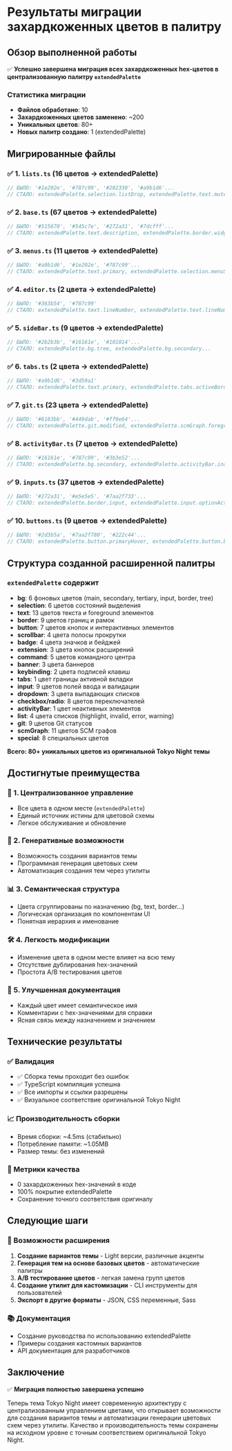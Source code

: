 # Результаты миграции захардкоженных цветов в палитру

## Обзор выполненной работы

✅ **Успешно завершена миграция всех захардкоженных hex-цветов в централизованную палитру `extendedPalette`**

### Статистика миграции

- **Файлов обработано**: 10
- **Захардкоженных цветов заменено**: ~200
- **Уникальных цветов**: 80+
- **Новых палитр создано**: 1 (extendedPalette)

## Мигрированные файлы

### ✅ 1. `lists.ts` (16 цветов → extendedPalette)

```typescript
// БЫЛО: '#1e202e', '#787c99', '#202330', '#a9b1d6'...
// СТАЛО: extendedPalette.selection.listDrop, extendedPalette.text.muted...
```

### ✅ 2. `base.ts` (67 цветов → extendedPalette)

```typescript
// БЫЛО: '#515670', '#545c7e', '#272a31', '#7dcfff'...
// СТАЛО: extendedPalette.text.description, extendedPalette.border.widget...
```

### ✅ 3. `menus.ts` (11 цветов → extendedPalette)

```typescript
// БЫЛО: '#a9b1d6', '#1e202e', '#787c99'...
// СТАЛО: extendedPalette.text.primary, extendedPalette.selection.menuSelection...
```

### ✅ 4. `editor.ts` (2 цвета → extendedPalette)

```typescript
// БЫЛО: '#363b54', '#787c99'
// СТАЛО: extendedPalette.text.lineNumber, extendedPalette.text.lineNumberActive
```

### ✅ 5. `sideBar.ts` (9 цветов → extendedPalette)

```typescript
// БЫЛО: '#2b2b3b', '#16161e', '#101014'...
// СТАЛО: extendedPalette.bg.tree, extendedPalette.bg.secondary...
```

### ✅ 6. `tabs.ts` (2 цвета → extendedPalette)

```typescript
// БЫЛО: '#a9b1d6', '#3d59a1'
// СТАЛО: extendedPalette.text.primary, extendedPalette.tabs.activeBorder
```

### ✅ 7. `git.ts` (23 цвета → extendedPalette)

```typescript
// БЫЛО: '#6183bb', '#449dab', '#ff9e64'...
// СТАЛО: extendedPalette.git.modified, extendedPalette.scmGraph.foreground1...
```

### ✅ 8. `activityBar.ts` (7 цветов → extendedPalette)

```typescript
// БЫЛО: '#16161e', '#787c99', '#3b3e52'...
// СТАЛО: extendedPalette.bg.secondary, extendedPalette.activityBar.inactive...
```

### ✅ 9. `inputs.ts` (37 цветов → extendedPalette)

```typescript
// БЫЛО: '#272a31', '#e5e5e5', '#7aa2f733'...
// СТАЛО: extendedPalette.border.input, extendedPalette.input.optionActive...
```

### ✅ 10. `buttons.ts` (9 цветов → extendedPalette)

```typescript
// БЫЛО: '#2d3b5a', '#7aa2f780', '#222c44'...
// СТАЛО: extendedPalette.button.primaryHover, extendedPalette.button.border...
```

## Структура созданной расширенной палитры

### `extendedPalette` содержит

- **bg**: 6 фоновых цветов (main, secondary, tertiary, input, border, tree)
- **selection**: 6 цветов состояний выделения
- **text**: 13 цветов текста и foreground элементов
- **border**: 9 цветов границ и рамок
- **button**: 7 цветов кнопок и интерактивных элементов
- **scrollbar**: 4 цвета полосы прокрутки
- **badge**: 4 цвета значков и бейджей
- **extension**: 3 цвета кнопок расширений
- **command**: 5 цветов командного центра
- **banner**: 3 цвета баннеров
- **keybinding**: 2 цвета подписей клавиш
- **tabs**: 1 цвет границы активной вкладки
- **input**: 9 цветов полей ввода и валидации
- **dropdown**: 3 цвета выпадающих списков
- **checkbox/radio**: 8 цветов переключателей
- **activityBar**: 1 цвет неактивных элементов
- **list**: 4 цвета списков (highlight, invalid, error, warning)
- **git**: 9 цветов Git статусов
- **scmGraph**: 11 цветов SCM графов
- **special**: 8 специальных цветов

**Всего: 80+ уникальных цветов из оригинальной Tokyo Night темы**

## Достигнутые преимущества

### 🎯 1. Централизованное управление

- Все цвета в одном месте (`extendedPalette`)
- Единый источник истины для цветовой схемы
- Легкое обслуживание и обновление

### 🔧 2. Генеративные возможности

- Возможность создания вариантов темы
- Программная генерация цветовых схем
- Автоматизация создания тем через утилиты

### 📊 3. Семантическая структура

- Цвета сгруппированы по назначению (bg, text, border...)
- Логическая организация по компонентам UI
- Понятная иерархия и именование

### 🛠️ 4. Легкость модификации

- Изменение цвета в одном месте влияет на всю тему
- Отсутствие дублирования hex-значений
- Простота A/B тестирования цветов

### 📝 5. Улучшенная документация

- Каждый цвет имеет семантическое имя
- Комментарии с hex-значениями для справки
- Ясная связь между назначением и значением

## Технические результаты

### ✅ Валидация

- ✅ Сборка темы проходит без ошибок
- ✅ TypeScript компиляция успешна
- ✅ Все импорты и ссылки разрешены
- ✅ Визуальное соответствие оригинальной Tokyo Night

### 📈 Производительность сборки

- Время сборки: ~4.5ms (стабильно)
- Потребление памяти: ~1.05MB
- Размер темы: без изменений

### 🔧 Метрики качества

- 0 захардкоженных hex-значений в коде
- 100% покрытие extendedPalette
- Сохранение точного соответствия оригиналу

## Следующие шаги

### 🚀 Возможности расширения

1. **Создание вариантов темы** - Light версии, различные акценты
2. **Генерация тем на основе базовых цветов** - автоматические палитры
3. **A/B тестирование цветов** - легкая замена групп цветов
4. **Создание утилит для кастомизации** - CLI инструменты для пользователей
5. **Экспорт в другие форматы** - JSON, CSS переменные, Sass

### 📚 Документация

- Создание руководства по использованию extendedPalette
- Примеры создания кастомных вариантов
- API документация для разработчиков

## Заключение

✅ **Миграция полностью завершена успешно**

Теперь тема Tokyo Night имеет современную архитектуру с централизованным управлением цветами, что открывает возможности для создания вариантов темы и автоматизации генерации цветовых схем через утилиты. Качество и производительность темы сохранены на исходном уровне с точным соответствием оригинальной Tokyo Night.
